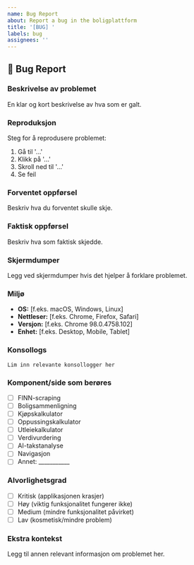 ```yaml
---
name: Bug Report
about: Report a bug in the boligplattform
title: '[BUG] '
labels: bug
assignees: ''
---
```


## 🐛 Bug Report

### **Beskrivelse av problemet**
En klar og kort beskrivelse av hva som er galt.

### **Reproduksjon**
Steg for å reprodusere problemet:
1. Gå til '...'
2. Klikk på '...'
3. Skroll ned til '...'
4. Se feil

### **Forventet oppførsel**
Beskriv hva du forventet skulle skje.

### **Faktisk oppførsel**
Beskriv hva som faktisk skjedde.

### **Skjermdumper**
Legg ved skjermdumper hvis det hjelper å forklare problemet.

### **Miljø**
- **OS:** [f.eks. macOS, Windows, Linux]
- **Nettleser:** [f.eks. Chrome, Firefox, Safari]
- **Versjon:** [f.eks. Chrome 98.0.4758.102]
- **Enhet:** [f.eks. Desktop, Mobile, Tablet]

### **Konsollogs**
```
Lim inn relevante konsollogger her
```

### **Komponent/side som berøres**
- [ ] FINN-scraping
- [ ] Boligsammenligning
- [ ] Kjøpskalkulator
- [ ] Oppussingskalkulator
- [ ] Utleiekalkulator
- [ ] Verdivurdering
- [ ] AI-takstanalyse
- [ ] Navigasjon
- [ ] Annet: ___________

### **Alvorlighetsgrad**
- [ ] Kritisk (applikasjonen krasjer)
- [ ] Høy (viktig funksjonalitet fungerer ikke)
- [ ] Medium (mindre funksjonalitet påvirket)
- [ ] Lav (kosmetisk/mindre problem)

### **Ekstra kontekst**
Legg til annen relevant informasjon om problemet her. 